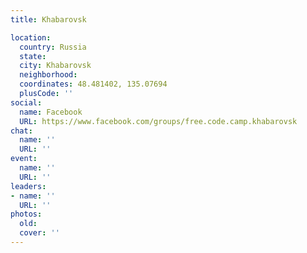 ```yaml
---
title: Khabarovsk

location:
  country: Russia
  state: 
  city: Khabarovsk
  neighborhood: 
  coordinates: 48.481402, 135.07694
  plusCode: ''
social:
  name: Facebook
  URL: https://www.facebook.com/groups/free.code.camp.khabarovsk
chat:
  name: ''
  URL: ''
event:
  name: ''
  URL: ''
leaders:
- name: ''
  URL: ''
photos:
  old: 
  cover: ''
---
```

